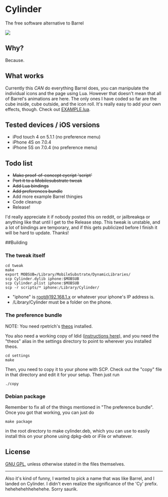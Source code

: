 # Cylinder

The free software alternative to Barrel

![](https://raw2.github.com/rweichler/cylinder/master/screenie.gif)

## Why?

Because.

## What works

Currently this *CAN* do everything Barrel does, you can
manipulate the individual icons and the page using Lua.
However that doesn't mean that all of Barrel's animations
are here. The only ones I have coded so far are the cube
inside, cube outside, and the icon roll. It's really
easy to add your own effects, though. Check out
[EXAMPLE.lua](https://github.com/rweichler/cylinder/blob/master/tweak/scripts/EXAMPLE.lua).


## Tested devices / iOS versions

* iPod touch 4 on 5.1.1 (no preference menu)
* iPhone 4S on 7.0.4
* iPhone 5S on 7.0.4 (no preference menu)

## Todo list

* ~~Make proof-of-concept cycript 'script'~~
* ~~Port it to a Mobilesubstrate tweak~~
* ~~Add Lua bindings~~
* ~~Add preferences bundle~~
* Add more example Barrel thingies
* Code cleanup
* Release!

I'd really appreciate it if nobody posted this on reddit,
or jailbreakqa or anything like that until I get to the
Release step. This tweak is unstable, and a lot of bindings
are temporary, and if this gets publicized before I finish
it will be hard to update. Thanks!

##Building

### The tweak itself

```
cd tweak
make
export MOBSUB=/Library/MobileSubstrate/DynamicLibraries/
scp Cylinder.dylib iphone:$MOBSUB
scp Cylinder.plist iphone:$MOBSUB
scp -r scripts/* iphone:/Library/Cylinder/
```

* "iphone" is root@192.168.1.x or whatever your iphone's IP address is.
* /Library/Cylinder must be a folder on the phone.

### The preference bundle

NOTE: You need rpetrich's [theos](http://github.com/rpetrich/theos) installed.

You also need a working copy of ldid ([instructions here](http://iphonedevwiki.net/index.php/Theos/Getting_Started#On_Mac_OS_X_or_Linux)),
and you need the "theos" alias in the settings directory to
point to wherever you installed theos.

```
cd settings
make
```

Then, you need to copy it to your phone with SCP. Check out the "copy" file
in that directory and edit it for your setup. Then just run

```
./copy
```

### Debian package

Remember to fix all of the things mentioned in "The preference bundle".
Once you got that working, you can just do

```
make package
```

in the root directory to make cylinder.deb, which you can use to easily
install this on your phone using dpkg-deb or iFile or whatever.

## License

[GNU GPL](https://github.com/rweichler/cylinder/blob/master/LICENSE), unless otherwise stated in the files themselves.

________

Also it's kind of funny, I wanted to pick a name that was like Barrel, and I landed on Cylinder. I didn't even realize the significance of the 'Cy' prefix. hehehehehhehehehe. Sorry saurik.

